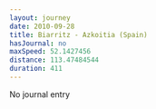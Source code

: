 ```yaml
---
layout: journey
date: 2010-09-28
title: Biarritz - Azkoitia (Spain)
hasJournal: no
maxSpeed: 52.1427456
distance: 113.47484544
duration: 411
---
```

No journal entry